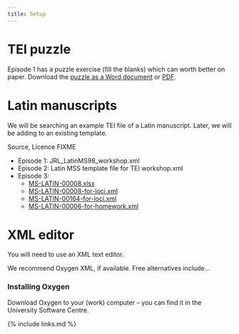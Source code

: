 ```yaml
---
title: Setup
---
```


# TEI puzzle
Episode 1 has a puzzle exercise (fill the blanks) which can worth better on paper. 
Download the [puzzle as a Word document](../files/TEI_Exercise_Puzzle.docx) or [PDF](../files/TEI_Exercise_Puzzle.pdf).


# Latin manuscripts
We will be searching an example TEI file of a Latin manuscript. Later, we will be adding to an existing template.

Source, Licence FIXME

- Episode 1: JRL_LatinMS98_workshop.xml
- Episode 2: Latin MSS template file for TEI workshop.xml
- Episode 3: 
  - [MS-LATIN-00008.xlsx](../files/MS-LATIN-00008.xlsx)
  - [MS-LATIN-00008-for-loci.xml](../files/MS-LATIN-00008-for-loci.xml)
  - [MS-LATIN-00164-for-loci.xml](../files/MS-LATIN-00164-for-loci.xml)
  - [MS-LATIN-00006-for-homework.xml](../files/MS-LATIN-00006-for-homework.xml)

# XML editor
You will need to use an XML text editor.

We recommend Oxygen XML, if available.
Free alternatives include...

### Installing Oxygen

Download Oxygen to your (work) computer – you can find it in the University Software Centre.

{% include links.md %}
